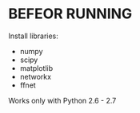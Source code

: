 # BEFEOR RUNNING

Install libraries:

* numpy
* scipy
* matplotlib
* networkx
* ffnet

Works only with Python 2.6 - 2.7

